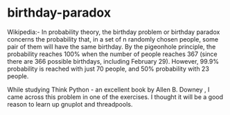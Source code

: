 # birthday-paradox
Wikipedia:-
In probability theory, the birthday problem or birthday paradox concerns the probability that, 
in a set of n randomly chosen people, some pair of them will have the same birthday. 
By the pigeonhole principle, the probability reaches 100% when the number of people reaches 367
(since there are 366 possible birthdays, including February 29). However, 99.9% probability is reached with 
just 70 people, and 50% probability with 23 people.

While studying Think Python - an excellent book by Allen B. Downey , I came across this problem in one of the exercises. 
I thought it will be a good reason to learn up gnuplot and threadpools.
